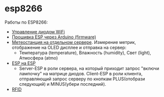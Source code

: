 # esp8266

Работы по ESP8266:
* [Управление диодом WiFi](https://gitverse.ru/Pablo/esp8266/content/master/метеостанция/meteo-led-manage.ino) 
* [Прошивка ESP через Arduino (firmware)](https://gitverse.ru/Pablo/esp8266/content/master/firmware-esp-arduino)
* [Метеостанция на отдельном сервере](https://gitverse.ru/Pablo/esp8266/content/master/датчикиWiFi). Измерение метрик, отображение на OLED дисплее и отправка на сервер:
    * Температура (temperature), Влажность (humidity), Свет (light), Атмосфера (atmo)
* [ESP на ESP](https://gitverse.ru/Pablo/esp8266/content/master/esp-на-esp)
    * Server-ESP в роли сервера, на который приходит запрос "включи лампочку" на матрице диодов. Client-ESP в роли клиента, отправляющий запрос серверу по кнопкам PLUS(отобрази следующий) и MINUS(убери последний). 
* [RFID](https://gitverse.ru/Pablo/esp8266/content/master/RFID) 